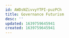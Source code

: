 ```yaml
---
id: AWDsNZivvyYTPI-puzPCh
title: Governance Futurism
desc: ''
updated: 1639759645941
created: 1639759645941
---
```


